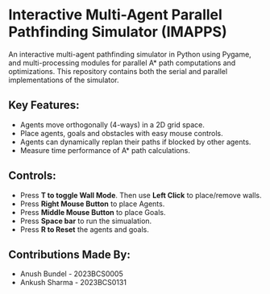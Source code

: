 # Interactive Multi-Agent Parallel Pathfinding Simulator (IMAPPS)
An interactive multi-agent pathfinding simulator in Python using Pygame, and multi-processing modules for parallel A* path computations and optimizations. This repository contains both the serial and parallel implementations of the simulator.

## Key Features:
- Agents move orthogonally (4-ways) in a 2D grid space.
- Place agents, goals and obstacles with easy mouse controls.
- Agents can dynamically replan their paths if blocked by other agents.
- Measure time performance of A* path calculations.

## Controls:
- Press **T to toggle Wall Mode**. Then use **Left Click** to place/remove walls.
- Press **Right Mouse Button** to place Agents.
- Press **Middle Mouse Button** to place Goals.
- Press **Space bar** to run the simualation.
- Press **R to Reset** the agents and goals.

## Contributions Made By: 
- Anush Bundel - 2023BCS0005
- Ankush Sharma - 2023BCS0131
